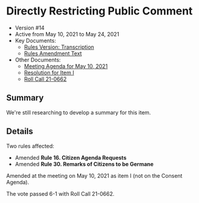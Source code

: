 # Directly Restricting Public Comment

- Version #14
- Active from May 10, 2021 to May 24, 2021 
- Key Documents:
    - [Rules Version: Transcription](#/view/rules-archive~2021_05_10~transcription)
    - [Rules Amendment Text](#/view/rules-archive~2021_05_10~amendment)
- Other Documents:
    - [Meeting Agenda for May 10, 2021](assets/rules-archive/2021_05_10/agenda.pdf)
    - [Resolution for Item I](assets/rules-archive/2021_05_10/resolution.pdf)
    - [Roll Call 21-0662](assets/rules-archive/2021_05_10/roll_call.pdf)

## Summary

We're still researching to develop a summary for this item.

## Details

Two rules affected:

- Amended **Rule 16. Citizen Agenda Requests**
- Amended **Rule 30. Remarks of Citizens to be Germane**

Amended at the meeting on May 10, 2021 as item I (not on the Consent Agenda).

The vote passed 6-1 with Roll Call 21-0662.
